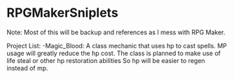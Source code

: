 # RPGMakerSniplets

Note: Most of this will be backup and references as I mess with RPG Maker.


Project List:
-Magic_Blood:
  A class mechanic that uses hp to cast spells. MP usage will greatly reduce the hp cost.
  The class is planned to make use of life steal or other hp restoration abilities
  So hp will be easier to regen instead of mp. 
